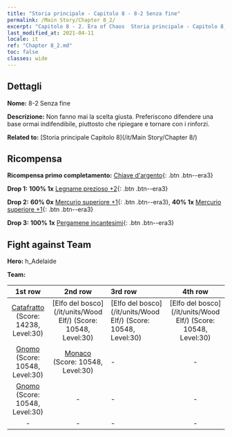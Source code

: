 ```yaml
---
title: "Storia principale - Capitolo 8 - 8-2 Senza fine"
permalink: /Main Story/Chapter 8_2/
excerpt: "Capitolo 8 - 2. Era of Chaos  Storia principale - Capitolo 8_2. 8-2 Senza fine"
last_modified_at: 2021-04-11
locale: it
ref: "Chapter 8_2.md"
toc: false
classes: wide
---
```


## Dettagli

 **Nome:** 8-2 Senza fine

 **Descrizione:** Non fanno mai la scelta giusta. Preferiscono difendere una base ormai indifendibile, piuttosto che ripiegare e tornare con i rinforzi.

 **Related to:** [Storia principale Capitolo 8](/it/Main Story/Chapter 8/)

## Ricompensa

 **Ricompensa primo completamento:** [Chiave d'argento](/it/Items/con_693/){: .btn .btn--era3}

 **Drop 1:** **100% 1x** [Legname prezioso +2](/it/Items/mat_27/){: .btn .btn--era3}

 **Drop 2:** **60% 0x** [Mercurio superiore +1](/it/Items/mat_21/){: .btn .btn--era3}, **40% 1x** [Mercurio superiore +1](/it/Items/mat_21/){: .btn .btn--era3}

 **Drop 3:** **100% 1x** [Pergamene incantesimi](/it/Items/con_694/){: .btn .btn--era3}


## Fight against Team
 **Hero:** h_Adelaide

 **Team:**


  | 1st row | 2nd row | 3rd row | 4th row |
  |:----:|:----:|:----|:----:|
  | [Catafratto](/it/units/Cavalier/) (Score: 14238, Level:30)  | [Elfo del bosco](/it/units/Wood Elf/) (Score: 10548, Level:30)  | [Elfo del bosco](/it/units/Wood Elf/) (Score: 10548, Level:30)  | [Elfo del bosco](/it/units/Wood Elf/) (Score: 10548, Level:30)  |
  | [Gnomo](/it/units/Dwarf/) (Score: 10548, Level:30)  | [Monaco](/it/units/Monk/) (Score: 10548, Level:30)  | - | - |
  | [Gnomo](/it/units/Dwarf/) (Score: 10548, Level:30)  | - | - | - |
  | - | - | - | - |


